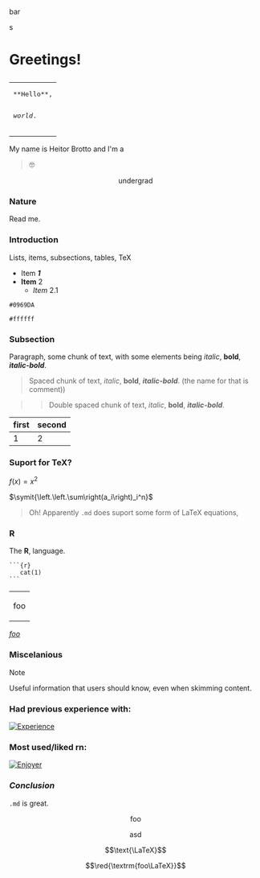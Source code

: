 
<p class="var">bar</p>

<p style="col:red">s</p>

<?php ( 1 === 1 ) ? print 'true' : print 'false'; ?>

# <p col="blue">Greetings!</p>

<table><tr><td>
<pre>
**Hello**,

_world_.
</pre>
</td></tr></table>

<!DOCTYPE html>

My name is Heitor Brotto and I'm a 

>  🤓

<p align="center"> undergrad</p>

### Nature

Read me.

### **Introduction**

Lists, items, subsections, tables, TeX

* Item ***1***
* **Item** 2
   * *Item* 2.1

`#0969DA`

`#ffffff`
   
### Subsection
   
Paragraph, some chunk of text, with some elements being *italic*, **bold**, ***italic-bold***.

> Spaced chunk of text, *italic*, **bold**, ***italic-bold***. (the name for that is comment))

>> Double spaced chunk of text, *italic*, **bold**, ***italic-bold***.

| first | second |
|---|---|
| 1 | 2 |

### Suport for TeX?

$f(x)=x^2$

$\symit{\left.\left.\sum\right(a_i\right)_i^n}$

> Oh! Apparently `.md` does suport some form of LaTeX equations,

### R

The **R**, language.

~~~Rmd
```{r}
   cat(1)
```
~~~

<table><tr><td>

foo

</td></tr></table>

<div><a href="bar">

*foo*

</a></div>

### Miscelanious

> [!NOTE]
> Useful information that users should know, even when skimming content.

### Had previous experience with:
[![Experience](https://skillicons.dev/icons?i=html,css,bootstrap,js,c,cs,mysql,php,arduino,java,py,r,latex,octave,git&perline=4)](https://skillicons.dev)

### Most used/liked rn:
[![Enjoyer](https://skillicons.dev/icons?i=r,latex,git&perline=4)](https://skillicons.dev)

### *Conclusion*

`.md` is great.

$$\textrm{foo}$$

$$\text{asd}$$

$$\text{\LaTeX}$$

$$\red{\textrm{foo\LaTeX}}$$
